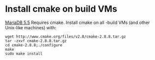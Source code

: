 
# Install cmake on build VMs

[MariaDB 5.5](../../../../../../../../../../release-notes/mariadb-community-server/old-releases/release-notes-mariadb-5-5-series/changes-improvements-in-mariadb-5-5.md) Requires cmake. Install cmake on all -build VMs (and other Unix-like machines) with:


```
wget http://www.cmake.org/files/v2.8/cmake-2.8.8.tar.gz
tar -zxvf cmake-2.8.8.tar.gz
cd cmake-2.8.8;./configure
make
sudo make install
```
